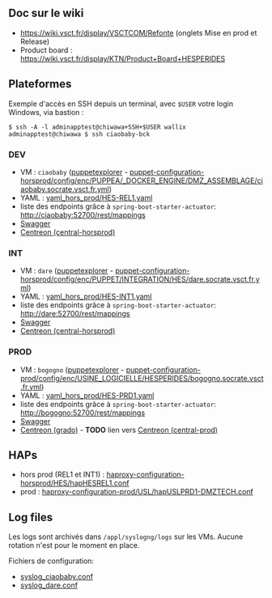 ## Doc sur le wiki
- https://wiki.vsct.fr/display/VSCTCOM/Refonte (onglets Mise en prod et Release)
- Product board : https://wiki.vsct.fr/display/KTN/Product+Board+HESPERIDES
 
## Plateformes
Exemple d'accès en SSH depuis un terminal, avec `$USER` votre login Windows, via bastion :

    $ ssh -A -l adminapptest@chiwawa+SSH+$USER wallix
    adminapptest@chiwawa $ ssh ciaobaby-bck

### DEV
- VM : `ciaobaby` ([puppetexplorer](http://puppetexplorer-horsprod.socrate.vsct.fr/#/node/ciaobaby.socrate.vsct.fr) - [puppet-configuration-horsprod/config/enc/PUPPEA/_DOCKER_ENGINE/DMZ_ASSEMBLAGE/ciaobaby.socrate.vsct.fr.yml](https://gitlab.socrate.vsct.fr/dtaas/puppet-configuration-horsprod/tree/master/config/enc/PUPPEA/_DOCKER_ENGINE/DMZ_ASSEMBLAGE))
- YAML : [yaml_hors_prod/HES-REL1.yaml](https://gitlab.socrate.vsct.fr/toolboxyaml/yaml_hors_prod/blob/master/HES-REL1.yaml)
- liste des endpoints grâce à `spring-boot-starter-actuator`: <http://ciaobaby:52700/rest/mappings>
- [Swagger](http://ciaobaby:52700/rest/swagger-ui.html)
- [Centreon (central-horsprod)](https://central-horsprod.socrate.vsct.fr/centreon/main.php?p=20202&o=hd&host_name=ciaobaby)
 
### INT
- VM : `dare` ([puppetexplorer](http://puppetexplorer-horsprod.socrate.vsct.fr/#/node/dare.socrate.vsct.fr) - [puppet-configuration-horsprod/config/enc/PUPPET/INTEGRATION/HES/dare.socrate.vsct.fr.yml](https://gitlab.socrate.vsct.fr/dtaas/puppet-configuration-horsprod/blob/master/config/enc/PUPPET/INTEGRATION/HES/dare.socrate.vsct.fr.yml))
- YAML : [yaml_hors_prod/HES-INT1.yaml](https://gitlab.socrate.vsct.fr/toolboxyaml/yaml_hors_prod/blob/master/HES-INT1.yaml)
- liste des endpoints grâce à `spring-boot-starter-actuator`: <http://dare:52700/rest/mappings>
- [Swagger](http://dare:52700/rest/swagger-ui.html)
- [Centreon (central-horsprod)](https://central-horsprod.socrate.vsct.fr/centreon/main.php?p=20202&o=hd&host_name=dare)

### PROD
- VM : `bogogno` ([puppetexplorer](http://puppetexplorer-prod.socrate.vsct.fr/#/node/bogogno.socrate.vsct.fr) - [puppet-configuration-prod/config/enc/USINE_LOGICIELLE/HESPERIDES/bogogno.socrate.vsct.fr.yml](https://gitlab.socrate.vsct.fr/dtaas/puppet-configuration-prod/tree/master/config/enc/USINE_LOGICIELLE/HESPERIDES))
- YAML : [yaml_hors_prod/HES-PRD1.yaml](https://gitlab.socrate.vsct.fr/toolboxyaml/yaml_hors_prod/blob/master/HES-PRD1.yaml)
- liste des endpoints grâce à `spring-boot-starter-actuator`: <http://bogogno:52700/rest/mappings>
- [Swagger](http://bogono:52700/rest/swagger-ui.html)
- [Centreon (grado)](http://grado/centreon/main.php?p=201&o=hd&host_name=Bogogno) - **TODO** lien vers [Centreon (central-prod)]()

## HAPs
- hors prod (REL1 et INT1) : [haproxy-configuration-horsprod/HES/hapHESREL1.conf](https://gitlab.socrate.vsct.fr/dt/haproxy-configuration-horsprod/blob/master/HES/hapHESREL1.conf)
- prod : [haproxy-configuration-prod/USL/hapUSLPRD1-DMZTECH.conf](https://gitlab.socrate.vsct.fr/dt/haproxy-configuration-prod/blob/master/USL/hapUSLPRD1-DMZTECH.conf)

## Log files
Les logs sont archivés dans `/appl/syslogng/logs` sur les VMs.
Aucune rotation n'est pour le moment en place.

Fichiers de configuration:
- [syslog_ciaobaby.conf](https://gitlab.socrate.vsct.fr/dt/syslogng-configuration-horsprod/blob/master/syslog_ciaobaby.conf)
- [syslog_dare.conf](https://gitlab.socrate.vsct.fr/dt/syslogng-configuration-horsprod/blob/master/syslog_dare.conf)
